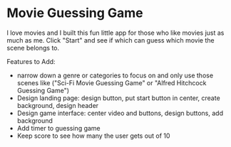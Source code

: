 # Movie Guessing Game

I love movies and I built this fun little app for those who like movies just as much as me. Click "Start" and see if which can guess which movie the scene belongs to.

Features to Add:
- narrow down a genre or categories to focus on and only use those scenes like ("Sci-Fi Movie Guessing Game" or "Alfred Hitchcock Guessing Game")
- Design landing page: design button, put start button in center, create background, design header
- Design game interface: center video and buttons, design buttons, add background
- Add timer to guessing game
- Keep score to see how many the user gets out of 10
